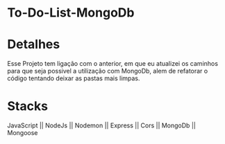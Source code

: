 # To-Do-List-MongoDb
# Detalhes
Esse Projeto tem ligação com o anterior, em que eu atualizei os caminhos para que seja possivel a utilização com MongoDb, alem de refatorar o código tentando deixar as pastas mais limpas.
# Stacks 
JavaScript || NodeJs || Nodemon || Express || Cors || MongoDb || Mongoose

